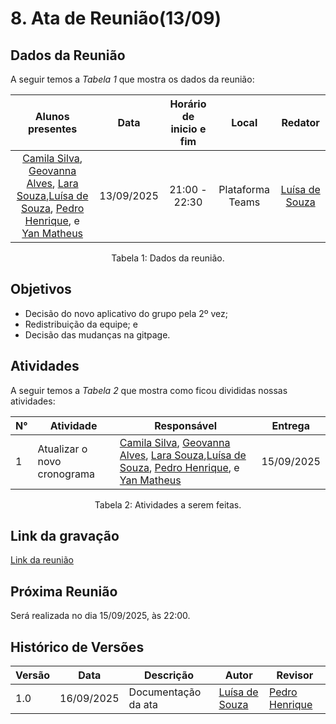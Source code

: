 # 8. Ata de Reunião(13/09)

## Dados da Reunião

A seguir temos a <i>Tabela 1</i> que mostra os dados da reunião:

| Alunos presentes  |  Data    | Horário de inicio e fim |  Local  | Redator |
| :--------------------------------------------------------------------------------------: | :--------: | :---------------------: | :--------------: | :--------------: |
|[Camila Silva](https://github.com/CamilaSilvaC), [Geovanna Alves](https://github.com/GeovannaUmbelino), [Lara Souza](https://github.com/mel14-hub),[Luísa de Souza](https://github.com/luisa12ll), [Pedro Henrique](https://github.com/pedrohpsantos), e [Yan Matheus](https://github.com/Yanmatheus0812) | 13/09/2025 |      21:00 - 22:30      | Plataforma Teams | [Luísa de Souza](https://github.com/luisa12ll)|

<figcaption align="center">Tabela 1: Dados da reunião.</figcaption>

## Objetivos

- Decisão do novo aplicativo do grupo pela 2º vez;
- Redistribuição da equipe; e
- Decisão das mudanças na gitpage.


## Atividades

A seguir temos a <i>Tabela 2</i> que mostra como ficou divididas nossas atividades:

| N°| Atividade | Responsável | Entrega |
| ---- | ---- | ---- | ----| 
| 1 | Atualizar o novo cronograma | [Camila Silva](https://github.com/CamilaSilvaC), [Geovanna Alves](https://github.com/GeovannaUmbelino), [Lara Souza](https://github.com/mel14-hub),[Luísa de Souza](https://github.com/luisa12ll), [Pedro Henrique](https://github.com/pedrohpsantos), e [Yan Matheus](https://github.com/Yanmatheus0812) | 15/09/2025 |

<figcaption align="center">Tabela 2: Atividades a serem feitas.</figcaption>

## Link da gravação

[Link da reunião](https://www.youtube.com/watch?v=GlCN6JOjewc&list=PLLWUvFk-8eapL5FB6mMvY3y0y_tqLEXji&index=7)

## Próxima Reunião

Será realizada no dia 15/09/2025, às 22:00.

## Histórico de Versões


| Versão | Data       | Descrição           | Autor                                                      | Revisor                                                 |
|--------|------------|--------------------|------------------------------------------------------------|----------------------------------------------------------|
| 1.0    | 16/09/2025 | Documentação da ata | [Luísa de Souza](https://github.com/luisa12ll)            | [Pedro Henrique](https://github.com/pedrohpsantos)   |




